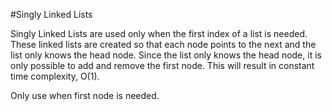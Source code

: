 #Singly Linked Lists

Singly Linked Lists are used only when the first index of a list is needed. These linked lists are created so that each node points to the next and the list only knows the head node. Since the list only knows the head node, it is only possible to add and remove the first node. This will result in constant time complexity, O(1).

Only use when first node is needed.
